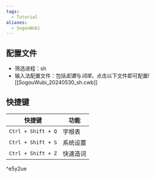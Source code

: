 ```yaml
---
tags:
  - Tutorial
aliases:
  - SogouWubi
---
```

## 配置文件
- 筛选进程：sh 
- 输入法配置文件：包括*配置*与*词库*，点击以下文件即可配置![[SogouWubi_20240530_sh.cwb]]
## 快捷键

| 快捷键                | 功能   |
| ------------------ | ---- |
| `Ctrl + Shift + Q` | 字根表  |
| `Ctrl + Shift + S` | 系统设置 |
| `Ctrl + Shift + Z` | 快速造词 |

^e5y2ue